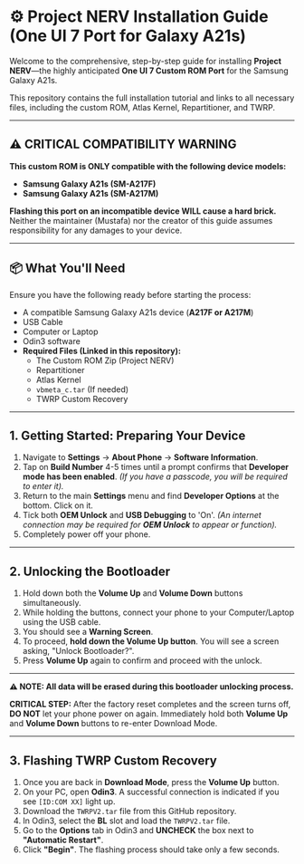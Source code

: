 # ⚙️ Project NERV Installation Guide (One UI 7 Port for Galaxy A21s)

Welcome to the comprehensive, step-by-step guide for installing **Project NERV**—the highly anticipated **One UI 7 Custom ROM Port** for the Samsung Galaxy A21s.

This repository contains the full installation tutorial and links to all necessary files, including the custom ROM, Atlas Kernel, Repartitioner, and TWRP.

---

## ⚠️ CRITICAL COMPATIBILITY WARNING

**This custom ROM is ONLY compatible with the following device models:**
* **Samsung Galaxy A21s (SM-A217F)**
* **Samsung Galaxy A21s (SM-A217M)**

**Flashing this port on an incompatible device WILL cause a hard brick.** Neither the maintainer (Mustafa) nor the creator of this guide assumes responsibility for any damages to your device.

---

## 📦 What You'll Need

Ensure you have the following ready before starting the process:

* A compatible Samsung Galaxy A21s device (**A217F or A217M**)
* USB Cable
* Computer or Laptop
* Odin3 software
* **Required Files (Linked in this repository):**
    * The Custom ROM Zip (Project NERV)
    * Repartitioner
    * Atlas Kernel
    * `vbmeta_c.tar` (If needed)
    * TWRP Custom Recovery

---

## 1. Getting Started: Preparing Your Device

1.  Navigate to **Settings** $\to$ **About Phone** $\to$ **Software Information**.
2.  Tap on **Build Number** 4-5 times until a prompt confirms that **Developer mode has been enabled**. *(If you have a passcode, you will be required to enter it).*
3.  Return to the main **Settings** menu and find **Developer Options** at the bottom. Click on it.
4.  Tick both **OEM Unlock** and **USB Debugging** to 'On'. *(An internet connection may be required for **OEM Unlock** to appear or function).*
5.  Completely power off your phone.

---

## 2. Unlocking the Bootloader

1.  Hold down both the **Volume Up** and **Volume Down** buttons simultaneously.
2.  While holding the buttons, connect your phone to your Computer/Laptop using the USB cable.
3.  You should see a **Warning Screen**.
4.  To proceed, **hold down the Volume Up button**. You will see a screen asking, "Unlock Bootloader?".
5.  Press **Volume Up** again to confirm and proceed with the unlock.

***

**⚠️ NOTE: All data will be erased during this bootloader unlocking process.**

**CRITICAL STEP:** After the factory reset completes and the screen turns off, **DO NOT** let your phone power on again. Immediately hold both **Volume Up** and **Volume Down** buttons to re-enter Download Mode.

***

## 3. Flashing TWRP Custom Recovery

1.  Once you are back in **Download Mode**, press the **Volume Up** button.
2.  On your PC, open **Odin3**. A successful connection is indicated if you see `[ID:COM XX]` light up.
3.  Download the `TWRPV2.tar` file from this GitHub repository.
4.  In Odin3, select the **BL** slot and load the `TWRPV2.tar` file.
5.  Go to the **Options** tab in Odin3 and **UNCHECK** the box next to **"Automatic Restart"**.
6.  Click **"Begin"**. The flashing process should take only a few seconds.
